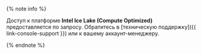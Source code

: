 {% note info %}

Доступ к платформе **Intel Ice Lake (Compute Optimized)** предоставляется по запросу. Обратитесь в [техническую поддержку]({{ link-console-support }}) или к вашему аккаунт-менеджеру.

{% endnote %}
